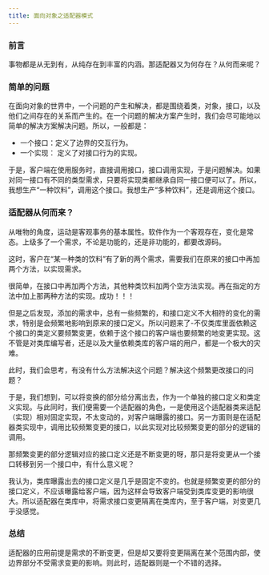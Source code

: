 ```yaml
---
title: 面向对象之适配器模式
---
```


### 前言

事物都是从无到有，从纯存在到丰富的内涵。那适配器又为何存在？从何而来呢？

### 简单的问题

在面向对象的世界中，一个问题的产生和解决，都是围绕着类，对象，接口，以及他们之间存在的关系而产生的。在一个问题的解决方案产生时，我们会尽可能地以简单的解决方案解决问题。所以，一般都是：

* 一个接口：定义了边界的交互行为。
* 一个实现： 定义了对接口行为的实现。

于是，客户端在使用服务时，直接调用接口，接口调用实现，于是问题解决。如果对同一接口有不同的类型需求，只要将实现类都继承自同一接口便可以了。所以，我想生产“一种饮料”，调用这个接口。我想生产“多种饮料”，还是调用这个接口。

### 适配器从何而来？

从唯物的角度，运动是客观事务的基本属性。软件作为一个客观存在，变化是常态。上级多了一个需求，不论是功能的，还是非功能的，都要改源码。

这时，客户在“某一种类的饮料”有了新的两个需求，需要我们在原来的接口中再加两个方法，以实现需求。

很简单，在接口中再加两个方法，其他种类饮料加两个空方法实现。再在指定的方法中加上那两种方法的实现。成功！！！

但是之后发现，添加的需求中，总有一些频繁的，和接口定义不大相符的变化的需求，特别是会频繁地影响到原来的接口定义。所以问题来了-不仅类库里面依赖这个接口的类定义要频繁变更，依赖于这个接口的客户端也要频繁的地变更实现。这不管是对类库编写者，还是以及大量依赖类库的客户端的用户，都是一个极大的灾难。

此时，我们会思考，有没有什么方法解决这个问题？解决这个频繁更改接口的问题？

于是，我们想到，可以将变换的部分给分离出去，作为一个单独的接口定义和类定义实现。与此同时，我们便需要一个适配器的角色，一是使用这个适配器类来适配（实现）相对固定实现，不太变动的，对客户端曝露的接口。另一方面则是在适配器类实现中，调用比较频繁变更的接口，以此实现对比较频繁变更的部分的逻辑的调用。

那频繁变更的部分逻辑对应的接口定义还是不断变更的呀，那只是将变更从一个接口转移到另一个接口中，有什么意义呢？

我认为，类库曝露出去的接口定义是几乎是固定不变的。也就是频繁变更的部分的接口定义，不应该曝露给客户端，因为这样会导致客户端受到类库变更的影响很大。所以适配器在类库中，将需求接口变更隔离在类库内，至于客户端，对变更几乎没感觉。

### 总结

适配器的应用前提是需求的不断变更，但是却又要将变更隔离在某个范围内部，使边界部分不受需求变更的影响。则此时，适配器则是一个不错的选择。